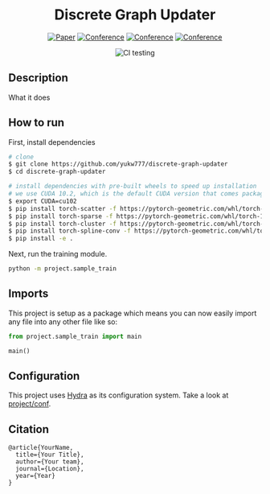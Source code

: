 <div align="center">

# Discrete Graph Updater

[![Paper](http://img.shields.io/badge/paper-arxiv.1001.2234-B31B1B.svg)](https://www.nature.com/articles/nature14539)
[![Conference](http://img.shields.io/badge/NeurIPS-2019-4b44ce.svg)](https://papers.nips.cc/book/advances-in-neural-information-processing-systems-31-2018)
[![Conference](http://img.shields.io/badge/ICLR-2019-4b44ce.svg)](https://papers.nips.cc/book/advances-in-neural-information-processing-systems-31-2018)
[![Conference](http://img.shields.io/badge/AnyConference-year-4b44ce.svg)](https://papers.nips.cc/book/advances-in-neural-information-processing-systems-31-2018)
<!--
ARXIV
[![Paper](http://img.shields.io/badge/arxiv-math.co:1480.1111-B31B1B.svg)](https://www.nature.com/articles/nature14539)
-->
![CI testing](https://github.com/yukw777/pl-hydra-seed/actions/workflows/ci-testing.yml/badge.svg)


<!--
Conference
-->
</div>

## Description
What it does

## How to run
First, install dependencies
```bash
# clone
$ git clone https://github.com/yukw777/discrete-graph-updater
$ cd discrete-graph-updater

# install dependencies with pre-built wheels to speed up installation
# we use CUDA 10.2, which is the default CUDA version that comes packaged with PyTorch
$ export CUDA=cu102
$ pip install torch-scatter -f https://pytorch-geometric.com/whl/torch-1.8.0+${CUDA}.html
$ pip install torch-sparse -f https://pytorch-geometric.com/whl/torch-1.8.0+${CUDA}.html
$ pip install torch-cluster -f https://pytorch-geometric.com/whl/torch-1.8.0+${CUDA}.html
$ pip install torch-spline-conv -f https://pytorch-geometric.com/whl/torch-1.8.0+${CUDA}.html
$ pip install -e .
```
Next, run the training module.
```bash
python -m project.sample_train
```

## Imports
This project is setup as a package which means you can now easily import any file into any other file like so:
```python
from project.sample_train import main

main()
```

## Configuration
This project uses [Hydra](https://hydra.cc/) as its configuration system. Take a look at [project/conf](project/conf).

## Citation
```
@article{YourName,
  title={Your Title},
  author={Your team},
  journal={Location},
  year={Year}
}
```
